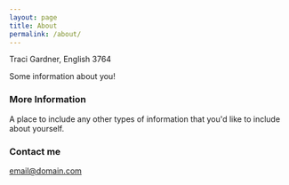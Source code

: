 ```yaml
---
layout: page
title: About
permalink: /about/
---
```


Traci Gardner, English 3764

Some information about you!

### More Information

A place to include any other types of information that you'd like to include about yourself.

### Contact me

[email@domain.com](mailto:email@domain.com)

